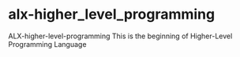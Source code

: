 # alx-higher_level_programming
ALX-higher-level-programming
This is the beginning of Higher-Level Programming Language
